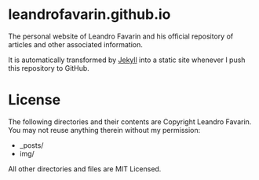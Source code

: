 # leandrofavarin.github.io

The personal website of Leandro Favarin and his official repository of articles and other associated information.

It is automatically transformed by [Jekyll](http://github.com/mojombo/jekyll) into a static site whenever I push this repository to GitHub.

# License

The following directories and their contents are Copyright Leandro Favarin. You may not reuse anything therein without my permission:

* _posts/
* img/

All other directories and files are MIT Licensed.
